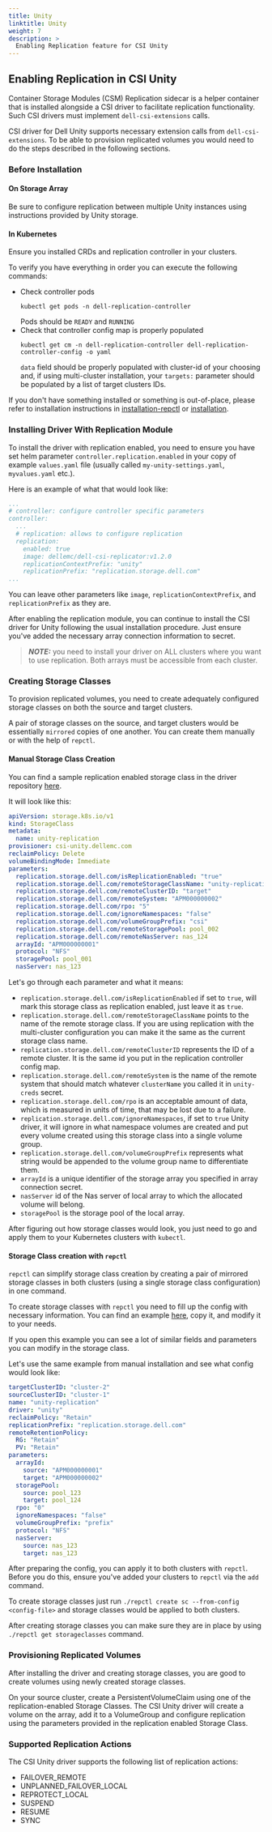 ```yaml
---
title: Unity
linktitle: Unity
weight: 7
description: >
  Enabling Replication feature for CSI Unity
---
```

## Enabling Replication in CSI Unity

Container Storage Modules (CSM) Replication sidecar is a helper container that is installed alongside a CSI driver to facilitate replication functionality. Such CSI drivers must implement `dell-csi-extensions` calls.

CSI driver for Dell Unity supports necessary extension calls from `dell-csi-extensions`. To be able to provision replicated volumes you would need to do the steps described in the following sections.

### Before Installation

#### On Storage Array
Be sure to configure replication between multiple Unity instances using instructions provided by
Unity storage.


#### In Kubernetes
Ensure you installed CRDs and replication controller in your clusters.

To verify you have everything in order you can execute the following commands:

* Check controller pods
    ```shell
    kubectl get pods -n dell-replication-controller
    ```
  Pods should be `READY` and `RUNNING`
* Check that controller config map is properly populated
    ```shell
    kubectl get cm -n dell-replication-controller dell-replication-controller-config -o yaml
    ```
  `data` field should be properly populated with cluster-id of your choosing and, if using multi-cluster
  installation, your `targets:` parameter should be populated by a list of target clusters IDs.


If you don't have something installed or something is out-of-place, please refer to installation instructions in [installation-repctl](../install-repctl) or [installation](../installation).

### Installing Driver With Replication Module

To install the driver with replication enabled, you need to ensure you have set
helm parameter `controller.replication.enabled` in your copy of example `values.yaml` file
(usually called `my-unity-settings.yaml`, `myvalues.yaml` etc.).

Here is an example of what that would look like:
```yaml
...
# controller: configure controller specific parameters
controller:
  ...
  # replication: allows to configure replication
  replication:
    enabled: true
    image: dellemc/dell-csi-replicator:v1.2.0
    replicationContextPrefix: "unity"
    replicationPrefix: "replication.storage.dell.com"
...
```
You can leave other parameters like `image`, `replicationContextPrefix`, and `replicationPrefix` as they are.

After enabling the replication module, you can continue to install the CSI driver for Unity following the usual installation procedure. Just ensure you've added the necessary array connection information to secret.

> **_NOTE:_** you need to install your driver on ALL clusters where you want to use replication. Both arrays must be accessible from each cluster. 


### Creating Storage Classes

To provision replicated volumes, you need to create adequately configured storage classes on both the source and target clusters.

A pair of storage classes on the source, and target clusters would be essentially `mirrored` copies of one another.
You can create them manually or with the help of `repctl`.

#### Manual Storage Class Creation

You can find a sample replication enabled storage class in the driver repository [here](https://github.com/dell/csi-unity/blob/main/samples/storageclass/unity-replication.yaml).

It will look like this:
```yaml
apiVersion: storage.k8s.io/v1
kind: StorageClass
metadata:
  name: unity-replication
provisioner: csi-unity.dellemc.com
reclaimPolicy: Delete
volumeBindingMode: Immediate
parameters:
  replication.storage.dell.com/isReplicationEnabled: "true"
  replication.storage.dell.com/remoteStorageClassName: "unity-replication"
  replication.storage.dell.com/remoteClusterID: "target"
  replication.storage.dell.com/remoteSystem: "APM000000002"
  replication.storage.dell.com/rpo: "5"
  replication.storage.dell.com/ignoreNamespaces: "false"
  replication.storage.dell.com/volumeGroupPrefix: "csi"
  replication.storage.dell.com/remoteStoragePool: pool_002
  replication.storage.dell.com/remoteNasServer: nas_124
  arrayId: "APM000000001"
  protocol: "NFS"
  storagePool: pool_001
  nasServer: nas_123
```

Let's go through each parameter and what it means:
* `replication.storage.dell.com/isReplicationEnabled` if set to `true`, will mark this storage class as replication enabled,
  just leave it as `true`.
* `replication.storage.dell.com/remoteStorageClassName` points to the name of the remote storage class. If you are using replication with the multi-cluster configuration you can make it the same as the current storage class name.
* `replication.storage.dell.com/remoteClusterID` represents the ID of a remote cluster. It is the same id you put in the replication controller config map.
* `replication.storage.dell.com/remoteSystem` is the name of the remote system that should match whatever `clusterName` you called it in `unity-creds` secret.
* `replication.storage.dell.com/rpo` is an acceptable amount of data, which is measured in units of time, that may be lost due to a failure.
* `replication.storage.dell.com/ignoreNamespaces`, if set to `true` Unity driver, it will ignore in what namespace volumes are created and put every volume created using this storage class into a single volume group.
* `replication.storage.dell.com/volumeGroupPrefix` represents what string would be appended to the volume group name to differentiate them.
* `arrayId` is a unique identifier of the storage array you specified in array connection secret.
* `nasServer` id of the Nas server of local array to which the allocated volume will belong.
* `storagePool` is the storage pool of the local array.

After figuring out how storage classes would look, you just need to go and apply them to your Kubernetes clusters with `kubectl`.

#### Storage Class creation with `repctl`

`repctl` can simplify storage class creation by creating a pair of mirrored storage classes in both clusters
(using a single storage class configuration) in one command.

To create storage classes with `repctl` you need to fill up the config with necessary information.
You can find an example [here](https://github.com/dell/csm-replication/blob/main/repctl/examples/unity_example_values.yaml), copy it, and modify it to your needs.

If you open this example you can see a lot of similar fields and parameters you can modify in the storage class.

Let's use the same example from manual installation and see what config would look like:
```yaml
targetClusterID: "cluster-2"
sourceClusterID: "cluster-1"
name: "unity-replication"
driver: "unity"
reclaimPolicy: "Retain"
replicationPrefix: "replication.storage.dell.com"
remoteRetentionPolicy:
  RG: "Retain"
  PV: "Retain"
parameters:
  arrayId: 
    source: "APM000000001"
    target: "APM000000002"
  storagePool:
    source: pool_123
    target: pool_124
  rpo: "0"
  ignoreNamespaces: "false"
  volumeGroupPrefix: "prefix"  
  protocol: "NFS"
  nasServer:
    source: nas_123
    target: nas_123
```

After preparing the config, you can apply it to both clusters with `repctl`. Before you do this, ensure you've added your clusters to `repctl` via the `add` command.

To create storage classes just run `./repctl create sc --from-config <config-file>` and storage classes would be applied to both clusters.

After creating storage classes you can make sure they are in place by using `./repctl get storageclasses` command.

### Provisioning Replicated Volumes

After installing the driver and creating storage classes, you are good to create volumes using newly
created storage classes.

On your source cluster, create a PersistentVolumeClaim using one of the replication-enabled Storage Classes.
The CSI Unity driver will create a volume on the array, add it to a VolumeGroup and configure replication
using the parameters provided in the replication enabled Storage Class.

### Supported Replication Actions
The CSI Unity driver supports the following list of replication actions:
- FAILOVER_REMOTE
- UNPLANNED_FAILOVER_LOCAL
- REPROTECT_LOCAL
- SUSPEND
- RESUME
- SYNC
